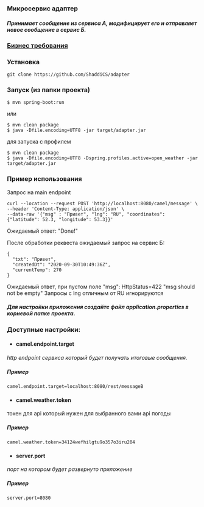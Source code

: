 ### Микросервис адаптер
##### Принимает сообщение из сервиса А, модифицирует его и отправляет новое сообщение в сервис Б.

### [Бизнес требования](spring-camel-task.pdf)

### Установка
```
git clone https://github.com/ShaddiCS/adapter
```

### Запуск (из папки проекта)
```
$ mvn spring-boot:run
```
или
```
$ mvn clean package
$ java -Dfile.encoding=UTF8 -jar target/adapter.jar
```
для запуска с профилем
```
$ mvn clean package
$ java -Dfile.encoding=UTF8 -Dspring.profiles.active=open_weather -jar target/adapter.jar
```

### Пример использования

Запрос на main endpoint
```
curl --location --request POST 'http://localhost:8080/camel/message' \
--header 'Content-Type: application/json' \
--data-raw '{"msg" : "Привет", "lng": "RU", "coordinates": {"latitude": 52.3, "longitude": 53.3}}'
```
Ожидаемый ответ: "Done!"

После обработки реквеста ожидаемый запрос на сервис Б:
```
{
  "txt": "Привет",
  "createdDt": "2020-09-30T10:49:36Z",
  "currentTemp": 270
}
```

Ожидаемый ответ, при пустом поле "msg": HttpStatus=422 "msg should not be empty"
Запросы с lng отличным от RU игнорируются

##### Для настройки приложения создайте файл application.properties в корневой папке проекта.
### Доступные настройки:
* #### camel.endpoint.target
*http endpoint сервиса который будет получать итоговые сообщения.*<br>

##### Пример
```
camel.endpoint.target=localhost:8080/rest/messageB
``` 
* #### camel.weather.token 
токен для api который нужен для выбранного вами api погоды
##### Пример
```
camel.weather.token=34124wefhilgtu9o357o3iru204
```
* #### server.port
*порт на котором будет развернуто приложение*
##### Пример
```
server.port=8080
```
